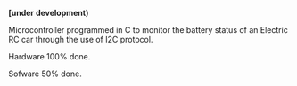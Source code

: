 **[under development)**

Microcontroller programmed in C to monitor the battery status of an Electric RC car through the use of I2C protocol.

Hardware 100% done.

Sofware 50% done.

